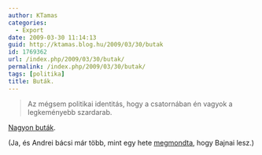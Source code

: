 ```yaml
---
author: KTamas
categories:
  - Export
date: 2009-03-30 11:14:13
guid: http://ktamas.blog.hu/2009/03/30/butak
id: 1769362
url: /index.php/2009/03/30/butak/
permalink: /index.php/2009/03/30/butak/
tags: [politika]
title: Buták.
---
```


> Az mégsem politikai identitás, hogy a csatornában én vagyok a legkeményebb szardarab.

<a href="http://index.hu/velemeny/eheti/2009/03/30/butak/" target="_blank">Nagyon buták</a>. 

(Ja, és Andrei bácsi már több, mint egy hete <a href="http://andreisen.wordpress.com/2009/03/21/gyurcsany-ferenc-es-a-mokus-ors/" target="_blank">megmondta</a>, hogy Bajnai lesz.)
